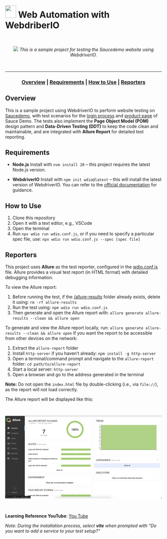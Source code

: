 # <img width="35px" height="40px" src="https://avatars.githubusercontent.com/u/83816501?s=200&v=4"/> Web Automation with WebdriberIO

<br>
<p align="center">
  <img src="asset/Running test.gif"/>
   <i>This is a sample project for testing the Saucedemo website using WebdriverIO.</i>
</p>
<br>

---

### <p align="center"> [Overview](#overview) **|** [Requirements](#requirements) **|** [How to Use](#how-to-use) **|** [Reporters](#reporters)</p>

## Overview

This is a sample project using WebdriverIO to perform website testing on [Saucedemo](https://www.saucedemo.com), with test scenarios for the [login process](test/specs/login.e2e.js) and [product page](test/specs/products.e2e.js) of Sauce Demo. The tests also implement the **Page Object Model (POM)** design pattern and **Data-Driven Testing (DDT)** to keep the code clean and maintainable, and are integrated with **Allure Report** for detailed test reporting.

## Requirements

- **Node.js**
  Install with `nvm install 20` – this project requires the latest Node.js version.

- **WebdriverIO**
  Install with `npm init wdio@latest` – this will install the latest version of WebdriverIO. You can refer to the [official documentation](https://webdriver.io/docs/gettingstarted) for guidance.

## How to Use

1. Clone this repository
2. Open it with a text editor, e.g., VSCode
3. Open the terminal
4. Run `npx wdio run wdio.conf.js`, or if you need to specify a particular spec file, use:
   `npx wdio run wdio.conf.js --spec [spec file]`

## Reporters

This project uses **Allure** as the test reporter, configured in the [wdio.conf.js](wdio.conf.js) file.
Allure provides a visual test report (in HTML format) with detailed debugging information.

To view the Allure report:

1. Before running the test, if the [/allure-results](allure-results) folder already exists, delete it using:
   `rm -rf allure-results`
2. Run the test using:
   `npm wdio run wdio.conf.js`
3. Then generate and open the Allure report with:
   `allure generate allure-results --clean && allure open`

To generate and view the Allure report locally, run:
`allure generate allure-results --clean && allure open`
If you want the report to be accessible from other devices on the network:

1. Extract the `allure-report` folder
2. Install `http-server` if you haven’t already:
   `npm install -g http-server`
3. Open a terminal/command prompt and navigate to the `allure-report` folder:
   `cd path/to/allure-report`
4. Start a local server:
   `http-server`
5. Open a browser and go to the address generated in the terminal

**Note:** Do not open the `index.html` file by double-clicking (i.e., via `file://`), as the report will not load correctly.

The Allure report will be displayed like this:

<br>
<p align="center">
  <img src="asset/Allure Report.png"/>
</p>
<br>

**Learning Reference YouTube**: [You Tube](https://www.youtube.com/watch?v=i_ovI_YZobI)

_Note: During the installation process, select **vite** when prompted with "Do you want to add a service to your test setup?"_
